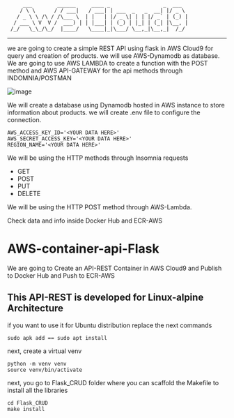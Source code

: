          ___        ______     ____ _                 _  ___  
        / \ \      / / ___|   / ___| | ___  _   _  __| |/ _ \ 
       / _ \ \ /\ / /\___ \  | |   | |/ _ \| | | |/ _` | (_) |
      / ___ \ V  V /  ___) | | |___| | (_) | |_| | (_| |\__, |
     /_/   \_\_/\_/  |____/   \____|_|\___/ \__,_|\__,_|  /_/ 
 ----------------------------------------------------------------- 


we are going to create a simple REST API using flask in AWS Cloud9 for query and creation of
products.
we will use AWS-Dynamodb as database.
We are going to use AWS LAMBDA to create a function with the POST method
and AWS API-GATEWAY for the api methods through INDOMNIA/POSTMAN


![image](https://github.com/AsaelSolorio/AWS-lambda-Api-serverless/assets/112660076/d3938378-f0b5-4baf-8c64-e9e6dccd08ae)



We will create a database using Dynamodb hosted in AWS instance to store information about products. we will create .env file to configure the connection.
``` batch
AWS_ACCESS_KEY_ID='<YOUR DATA HERE>'
AWS_SECRET_ACCESS_KEY='<YOUR DATA HERE>'
REGION_NAME='<YOUR DATA HERE>'
```

We will be using the HTTP methods through Insomnia requests

- GET
- POST
- PUT
- DELETE

We will be using the HTTP POST method through AWS-Lambda.


Check data and info inside Docker Hub and ECR-AWS

# AWS-container-api-Flask
We are going to Create an API-REST Container in AWS Cloud9 and Publish to Docker Hub and Push to ECR-AWS

## This API-REST is developed for Linux-alpine Architecture
if you want to use it for Ubuntu distribution replace the next commands
``` batch
sudo apk add == sudo apt install 
```

next, create a virtual venv
``` batch
python -m venv venv
source venv/bin/activate
```
next, you go to Flask_CRUD folder where you can scaffold the Makefile to install all the libraries
``` batch
cd Flask_CRUD
make install
```

